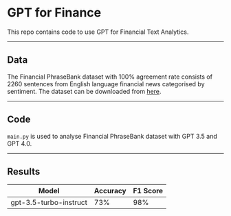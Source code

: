 # GPT for Finance

This repo contains code to use GPT for Financial Text Analytics.

----

## Data

The Financial PhraseBank dataset with 100% agreement rate consists of 2260 sentences from English language financial news categorised by sentiment. 
The dataset can be downloaded from [here](https://huggingface.co/datasets/financial_phrasebank).

----

## Code 

`main.py` is used to analyse Financial PhraseBank dataset with GPT 3.5 and GPT 4.0.

----

## Results 

| Model | Accuracy | F1 Score |
| ----- | -------- | -------- |
| gpt-3.5-turbo-instruct| 73% | 98%|
